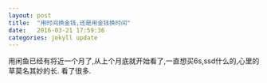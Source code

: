 ```yaml
---
layout: post
title:  "用时间换金钱,还是用金钱换时间"
date:   2016-03-21 17:59:36
categories: jekyll update
---
```

用闲鱼已经有将近一个月了,从上个月底就开始看了,一直想买6s,ssd什么的,心里的草莫名其妙的长.
看了很多.
